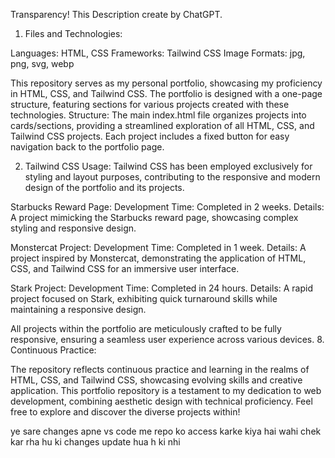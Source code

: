
Transparency!
This Description create by ChatGPT.




1. Files and Technologies:

Languages: HTML, CSS
Frameworks: Tailwind CSS
Image Formats: jpg, png, svg, webp


This repository serves as my personal portfolio, showcasing my proficiency in HTML, CSS, and Tailwind CSS. The portfolio is designed with a one-page structure, featuring sections for various projects created with these technologies.
Structure: The main index.html file organizes projects into cards/sections, providing a streamlined exploration of all HTML, CSS, and Tailwind CSS projects. Each project includes a fixed button for easy navigation back to the portfolio page.


2. Tailwind CSS Usage:
Tailwind CSS has been employed exclusively for styling and layout purposes, contributing to the responsive and modern design of the portfolio and its projects.



Starbucks Reward Page:
Development Time: Completed in 2 weeks.
Details: A project mimicking the Starbucks reward page, showcasing complex styling and responsive design.


Monstercat Project:
Development Time: Completed in 1 week.
Details: A project inspired by Monstercat, demonstrating the application of HTML, CSS, and Tailwind CSS for an immersive user interface.


Stark Project:
Development Time: Completed in 24 hours.
Details: A rapid project focused on Stark, exhibiting quick turnaround skills while maintaining a responsive design.

All projects within the portfolio are meticulously crafted to be fully responsive, ensuring a seamless user experience across various devices.
8. Continuous Practice:

The repository reflects continuous practice and learning in the realms of HTML, CSS, and Tailwind CSS, showcasing evolving skills and creative application.
This portfolio repository is a testament to my dedication to web development, combining aesthetic design with technical proficiency. Feel free to explore and discover the diverse projects within!



ye sare changes apne vs code me repo ko access karke kiya hai wahi chek kar rha hu ki
changes update hua h ki nhi